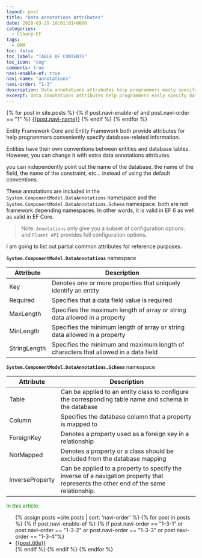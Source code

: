 ```yaml
---
layout: post
title: "Data Annotations Attributes"
date: 2020-03-29 10:01:01+0800
categories:
  - CSharp-EF
tags:
  - ORM
toc: false
toc_label: "TABLE OF CONTENTS"
toc_icon: "cog"
comments: true
navi-enable-ef: true
navi-name: "annotations"
navi-order: "1-3"
description: Data annotations attributes help programmers easly specify database-related information.
excerpt: Data annotations attributes help programmers easly specify database-related information.
---
```

<!--navigation bar-->
<div class='navi-link-container'>
  {% for post in site.posts %}
    {% if post.navi-enable-ef and 
          post.navi-order == "1" %}
        <a href="{{ site.baseurl }}{{ post.url }}" class='navi-link'>{{post.navi-name}}</a>
    {% endif %}
  {% endfor %}
</div>
<!--navigation bar-->


Entity Framework Core and Entity Framework both provide attributes for help programmers conveniently specify database-related information.

Entities have their own conventions between entities and database tables. However, you can change it with extra data annotations attributes.

you can independently point out the name of the database, the name of the field, the name of the constraint, etc...  instead of using the default conventions.

These annotations are included in the `System.ComponentModel.DataAnnotations` namespace and the `System.ComponentModel.DataAnnotations.Schema` namespace. both are not framework depending namespaces. In other words, it is valid in EF 6 as well as valid in EF Core.

> Note: 
> `Annotations` only give you a subset of configuration options. and `Fluent API` provides full configuration options.

I am going to list out partial common attributes for reference purposes.

**`System.ComponentModel.DataAnnotations`** namespace

|Attribute   	|Description   	|
|---	|---	|
|Key   	|Denotes one or more properties that uniquely identify an entity   	|
|Required   	|Specifies that a data field value is required   	|
|MaxLength   	|Specifies the maximum length of array or string data allowed in a property   	|
|MinLength   	|Specifies the minimum length of array or string data allowed in a property   	|
|StringLength   	|Specifies the minimum and maximum length of characters that allowed in a data field   	|


**`System.ComponentModel.DataAnnotations.Schema`** namespace

|Attribute   	|Description   	|
|---	|---	|
|Table   	|Can be applied to an entity class to configure the corresponding table name and schema in the database   	|
|Column   	|Specifies the database column that a property is mapped to   	|
|ForeignKey   	|Denotes a property used as a foreign key in a relationship   	|
|NotMapped   	|Denotes a property or a class should be excluded from the database mapping   	|
|InverseProperty   	|Can be applied to a property to specify the inverse of a navigation property that represents the other end of the same relationship.   	|




<!--items-->
<div>
<span style="color: green;">In this article:</span>
<ul>
  {% assign posts =site.posts | sort: 'navi-order' %}
  {% for post in posts %}
    {% if post.navi-enable-ef %}
      {% if post.navi-order == "1-3-1" or
            post.navi-order == "1-3-2" or 
            post.navi-order == "1-3-3" or 
            post.navi-order == "1-3-4"%}
                <li><a href="{{ site.baseurl }}{{ post.url }}" class="item-link">{{post.title}}</a></li>
      {% endif %}
    {% endif %}
  {% endfor %}
</ul>
</div>
<!--items-->
